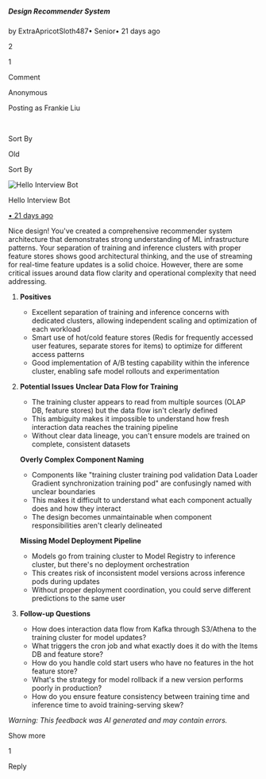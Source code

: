 ##### Design Recommender System

by ExtraApricotSloth487• Senior• 21 days ago

2

1

Comment

Anonymous

Posting as Frankie Liu

​

Sort By

Old

Sort By

![Hello Interview Bot](https://hellointerview-files.s3.us-west-2.amazonaws.com/public-media/hilogo.jpg)

Hello Interview Bot

[• 21 days ago](https://www.hellointerview.com/community/submissions/cmdz4fjki03mmad08cifxu8uu#comment-cmdz4fw6j0054ad3bsgrq5t2z)

Nice design! You've created a comprehensive recommender system architecture that demonstrates strong understanding of ML infrastructure patterns. Your separation of training and inference clusters with proper feature stores shows good architectural thinking, and the use of streaming for real-time feature updates is a solid choice. However, there are some critical issues around data flow clarity and operational complexity that need addressing.

1.  **Positives**
    
    -   Excellent separation of training and inference concerns with dedicated clusters, allowing independent scaling and optimization of each workload
    -   Smart use of hot/cold feature stores (Redis for frequently accessed user features, separate stores for items) to optimize for different access patterns
    -   Good implementation of A/B testing capability within the inference cluster, enabling safe model rollouts and experimentation
2.  **Potential Issues** **Unclear Data Flow for Training**
    
    -   The training cluster appears to read from multiple sources (OLAP DB, feature stores) but the data flow isn't clearly defined
    -   This ambiguity makes it impossible to understand how fresh interaction data reaches the training pipeline
    -   Without clear data lineage, you can't ensure models are trained on complete, consistent datasets
    
    **Overly Complex Component Naming**
    
    -   Components like "training cluster training pod validation Data Loader Gradient synchronization training pod" are confusingly named with unclear boundaries
    -   This makes it difficult to understand what each component actually does and how they interact
    -   The design becomes unmaintainable when component responsibilities aren't clearly delineated
    
    **Missing Model Deployment Pipeline**
    
    -   Models go from training cluster to Model Registry to inference cluster, but there's no deployment orchestration
    -   This creates risk of inconsistent model versions across inference pods during updates
    -   Without proper deployment coordination, you could serve different predictions to the same user
3.  **Follow-up Questions**
    
    -   How does interaction data flow from Kafka through S3/Athena to the training cluster for model updates?
    -   What triggers the cron job and what exactly does it do with the Items DB and feature store?
    -   How do you handle cold start users who have no features in the hot feature store?
    -   What's the strategy for model rollback if a new version performs poorly in production?
    -   How do you ensure feature consistency between training time and inference time to avoid training-serving skew?

_Warning: This feedback was AI generated and may contain errors._

Show more

1

Reply